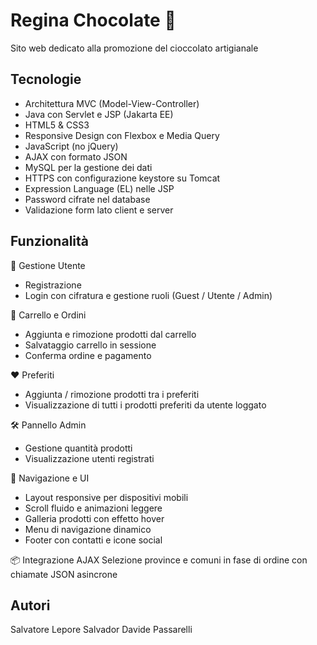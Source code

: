 # Regina Chocolate 🍫

Sito web dedicato alla promozione del cioccolato artigianale

## Tecnologie
- Architettura MVC (Model-View-Controller)
- Java con Servlet e JSP (Jakarta EE)
- HTML5 & CSS3
- Responsive Design con Flexbox e Media Query
- JavaScript (no jQuery)
- AJAX con formato JSON
- MySQL per la gestione dei dati
- HTTPS con configurazione keystore su Tomcat
- Expression Language (EL) nelle JSP
- Password cifrate nel database
- Validazione form lato client e server

## Funzionalità

👤 Gestione Utente
- Registrazione
- Login con cifratura e gestione ruoli (Guest / Utente / Admin)

🛒 Carrello e Ordini
- Aggiunta e rimozione prodotti dal carrello
- Salvataggio carrello in sessione
- Conferma ordine e pagamento

❤️ Preferiti
- Aggiunta / rimozione prodotti tra i preferiti
- Visualizzazione di tutti i prodotti preferiti da utente loggato

🛠️ Pannello Admin
- Gestione quantità prodotti
- Visualizzazione utenti registrati

🧭 Navigazione e UI
- Layout responsive per dispositivi mobili
- Scroll fluido e animazioni leggere
- Galleria prodotti con effetto hover
- Menu di navigazione dinamico
- Footer con contatti e icone social

📦 Integrazione AJAX
Selezione province e comuni in fase di ordine con chiamate JSON asincrone

## Autori

Salvatore Lepore
Salvador Davide Passarelli